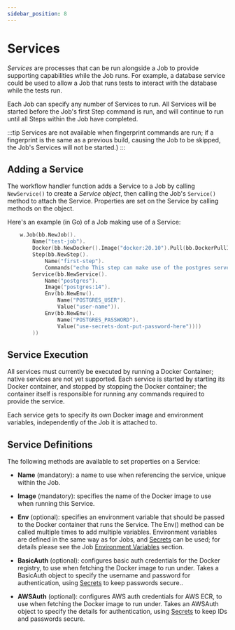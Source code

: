 ```yaml
---
sidebar_position: 8
---
```


# Services

*Services* are processes that can be run alongside a Job to provide supporting capabilities while the Job runs.
For example, a database service could be used to allow a Job that runs tests to interact with the database
while the tests run.

Each Job can specify any number of Services to run. All Services will be started before the Job's 
first Step command is run, and will continue to run until all Steps within the Job have completed.

:::tip
Services are not available when fingerprint commands are run; if a fingerprint is the same as
a previous build, causing the Job to be skipped, the Job's Services will not be started.)
:::

## Adding a Service

The workflow handler function adds a Service to a Job by calling ``NewService()`` to create a
*Service object*, then calling the Job's ``Service()`` method to attach the Service.
Properties are set on the Service by calling methods on the object.

Here's an example (in Go) of a Job making use of a Service:

```go
    w.Job(bb.NewJob().
        Name("test-job").
		Docker(bb.NewDocker().Image("docker:20.10").Pull(bb.DockerPullIfNotExists)).
        Step(bb.NewStep().
			Name("first-step").
			Commands("echo This step can make use of the postgres server")).
		Service(bb.NewService().
            Name("postgres").
            Image("postgres:14").
            Env(bb.NewEnv().
                Name("POSTGRES_USER").
                Value("user-name")).
            Env(bb.NewEnv().
                Name("POSTGRES_PASSWORD").
                Value("use-secrets-dont-put-password-here"))))
        ))
```

## Service Execution

All services must currently be executed by running a Docker Container; native services are not yet supported.
Each service is started by starting its Docker container, and stopped by stopping the Docker container;
the container itself is responsible for running any commands required to provide the service.

Each service gets to specify its own Docker image and environment variables, independently of the Job it is
attached to.


## Service Definitions

The following methods are available to set properties on a Service:

- **Name** (mandatory): a name to use when referencing the service, unique within the Job.

- **Image** (mandatory): specifies the name of the Docker image to use when running this Service.

- **Env** (optional): specifies an environment variable that should be passed to the Docker container that runs
  the Service. The Env() method can be called multiple times to add multiple variables. Environment variables
  are defined in the same way as for Jobs, and [Secrets](jobs#secrets) can be used; for details please see the Job
  [Environment Variables](jobs#environment-variables) section.

- **BasicAuth** (optional): configures basic auth credentials for the Docker registry, to use when fetching the Docker
  image to run under. Takes a BasicAuth object to specify the username and password for authentication, using
  [Secrets](jobs#secrets) to keep passwords secure..

- **AWSAuth** (optional): configures AWS auth credentials for AWS ECR, to use when fetching the Docker
  image to run under. Takes an AWSAuth object to specify the details for authentication, using
  [Secrets](jobs#secrets) to keep IDs and passwords secure.
